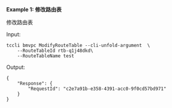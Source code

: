 **Example 1: 修改路由表**

修改路由表

Input: 

```
tccli bmvpc ModifyRouteTable --cli-unfold-argument  \
    --RouteTableId rtb-q1j48dkd\
    --RouteTableName test
```

Output: 
```
{
    "Response": {
        "RequestId": "c2e7a91b-e358-4391-acc0-9f0cd57bd971"
    }
}
```

